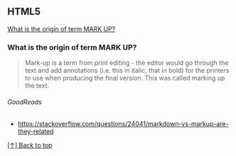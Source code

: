 ## HTML5

[What is the origin of term MARK UP?](#what-is-the-origin-of-term-MARK-UP?)


### What is the origin of term MARK UP?

> Mark-up is a term from print editing - the editor would go through the text and add annotations 
(i.e. this in italic, that in bold) for the printers to use when producing the final version. 
This was called marking up the text.

###### GoodReads

* https://stackoverflow.com/questions/24041/markdown-vs-markup-are-they-related

[[↑] Back to top](#HTML5)